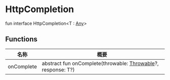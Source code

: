 # HttpCompletion


fun interface HttpCompletion&lt;T : [Any](https://kotlinlang.org/api/latest/jvm/stdlib/kotlin/-any/index.html)&gt;

## Functions

| 名称 | 概要 |
|---|---|
| onComplete | abstract fun onComplete(throwable: [Throwable](https://kotlinlang.org/api/latest/jvm/stdlib/kotlin/-throwable/index.html)?, response: T?) |
